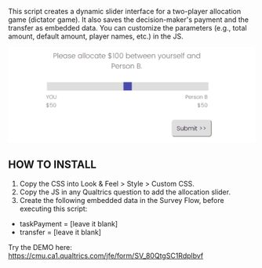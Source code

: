 This script creates a dynamic slider interface for a two-player allocation game (dictator game). It also saves the decision-maker's payment and the transfer as embedded data. You can customize the parameters (e.g., total amount, default amount, player names, etc.) in the JS.

![](allocation-task.gif)

<h2> HOW TO INSTALL</h2>

1. Copy the CSS into Look & Feel > Style > Custom CSS.
2. Copy the JS in any Qualtrics question to add the allocation slider.
3. Create the following embedded data in the Survey Flow, before executing this script:
- taskPayment = [leave it blank]
- transfer = [leave it blank]


Try the DEMO here: https://cmu.ca1.qualtrics.com/jfe/form/SV_80QtgSC1Rdplbvf
